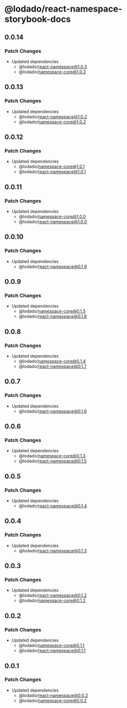 # @lodado/react-namespace-storybook-docs

## 0.0.14

### Patch Changes

- Updated dependencies
  - @lodado/react-namespace@1.0.3
  - @lodado/namespace-core@1.0.3

## 0.0.13

### Patch Changes

- Updated dependencies
  - @lodado/react-namespace@1.0.2
  - @lodado/namespace-core@1.0.2

## 0.0.12

### Patch Changes

- Updated dependencies
  - @lodado/namespace-core@1.0.1
  - @lodado/react-namespace@1.0.1

## 0.0.11

### Patch Changes

- Updated dependencies
  - @lodado/namespace-core@1.0.0
  - @lodado/react-namespace@1.0.0

## 0.0.10

### Patch Changes

- Updated dependencies
  - @lodado/react-namespace@0.1.9

## 0.0.9

### Patch Changes

- Updated dependencies
  - @lodado/namespace-core@0.1.5
  - @lodado/react-namespace@0.1.8

## 0.0.8

### Patch Changes

- Updated dependencies
  - @lodado/namespace-core@0.1.4
  - @lodado/react-namespace@0.1.7

## 0.0.7

### Patch Changes

- Updated dependencies
  - @lodado/react-namespace@0.1.6

## 0.0.6

### Patch Changes

- Updated dependencies
  - @lodado/namespace-core@0.1.3
  - @lodado/react-namespace@0.1.5

## 0.0.5

### Patch Changes

- Updated dependencies
  - @lodado/react-namespace@0.1.4

## 0.0.4

### Patch Changes

- Updated dependencies
  - @lodado/react-namespace@0.1.3

## 0.0.3

### Patch Changes

- Updated dependencies
  - @lodado/react-namespace@0.1.2
  - @lodado/namespace-core@0.1.2

## 0.0.2

### Patch Changes

- Updated dependencies
  - @lodado/namespace-core@0.1.1
  - @lodado/react-namespace@0.1.1

## 0.0.1

### Patch Changes

- Updated dependencies
  - @lodado/react-namespace@0.0.2
  - @lodado/namespace-core@0.0.2
